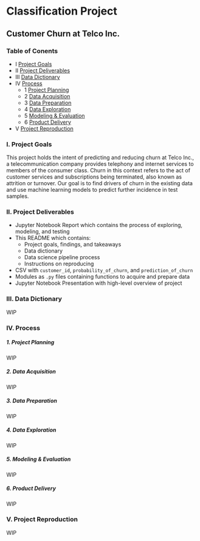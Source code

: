 # Classification Project


## Customer Churn at Telco Inc.

### Table of Conents

- I       [ Project Goals ](https://github.com/ray-zapata/project_classification_telco#i-project-goals)
- II      [ Project Deliverables ](https://github.com/ray-zapata/project_classification_telco#ii-project-deliverables)
- III     [ Data Dictionary ](https://github.com/ray-zapata/project_classification_telco#iii-data-dictionary)
- IV      [ Process ](https://github.com/ray-zapata/project_classification_telco#iv-process)
  - 1     [ Project Planning ](https://github.com/ray-zapata/project_classification_telco#1-project-planning)
  - 2     [ Data Acquisition ](https://github.com/ray-zapata/project_classification_telco#2-data-acquisition)
  - 3     [ Data Preparation ](https://github.com/ray-zapata/project_classification_telco#3-data-preparation)
  - 4     [ Data Exploration ](https://github.com/ray-zapata/project_classification_telco#4-data-exploration)
  - 5     [ Modeling & Evaluation ](https://github.com/ray-zapata/project_classification_telco#5-modeling--evaluation)
  - 6     [ Product Delivery ](https://github.com/ray-zapata/project_classification_telco#6-product-delivery)
- V       [ Project Reproduction ](https://github.com/ray-zapata/project_classification_telco#v-project-reproduction)

### I. Project Goals

This project holds the intent of predicting and reducing churn at Telco Inc., a telecommunication company provides telephony and internet services to members of the consumer class. Churn in this context refers to the act of customer services and subscriptions being terminated, also known as attrition or turnover. Our goal is to find drivers of churn in the existing data and use machine learning models to predict further incidence in test samples.

### II. Project Deliverables

- Jupyter Notebook Report which contains the process of exploring, modeling, and testing
- This README which contains:
  + Project goals, findings, and takeaways
  + Data dictionary
  + Data science pipeline process
  + Instructions on reproducing
- CSV with `customer_id`, `probability_of_churn`, and `prediction_of_churn`
- Modules as `.py` files containing functions to acquire and prepare data
- Jupyter Notebook Presentation with high-level overview of project

### III. Data Dictionary

WIP

### IV. Process

##### 1. Project Planning

WIP

##### 2. Data Acquisition

WIP

##### 3. Data Preparation

WIP

##### 4. Data Exploration

WIP

##### 5. Modeling & Evaluation

WIP

##### 6. Product Delivery

WIP

### V. Project Reproduction

WIP